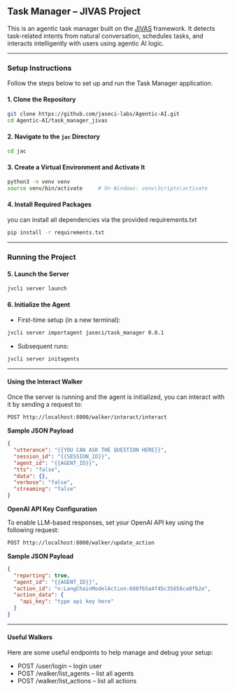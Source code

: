 ## Task Manager – JIVAS Project

This is an agentic task manager built on the [JIVAS](https://github.com/TrueSelph/jivas) framework. It detects task-related intents from natural conversation, schedules tasks, and interacts intelligently with users using agentic AI logic.

---

### Setup Instructions

Follow the steps below to set up and run the Task Manager application.

#### 1. Clone the Repository

```bash
git clone https://github.com/jaseci-labs/Agentic-AI.git
cd Agentic-AI/task_manager_jivas
```

#### 2. Navigate to the `jac` Directory

```bash
cd jac
```

#### 3. Create a Virtual Environment and Activate It

```bash
python3 -m venv venv
source venv/bin/activate     # On Windows: venv\Scripts\activate
```

#### 4. Install Required Packages

you can install all dependencies via the provided requirements.txt

```bash
pip install -r requirements.txt
```

---

### Running the Project

#### 5. Launch the Server

```bash
jvcli server launch
```

#### 6. Initialize the Agent

- First-time setup (in a new terminal):

```bash
jvcli server importagent jaseci/task_manager 0.0.1
```

- Subsequent runs:

```bash
jvcli server initagents
```

---

#### Using the Interact Walker

Once the server is running and the agent is initialized, you can interact with it by sending a request to:

```bash
POST http://localhost:8000/walker/interact/interact
```

**Sample JSON Payload**

```json
{
  "utterance": "{{YOU CAN ASK THE QUESTION HERE}}",
  "session_id": "{{SESSION_ID}}",
  "agent_id": "{{AGENT_ID}}",
  "tts": "false",
  "data": {},
  "verbose": "false",
  "streaming": "false"
}
```

**OpenAI API Key Configuration**

To enable LLM-based responses, set your OpenAI API key using the following request:

```bash
POST http://localhost:8000/walker/update_action
```

**Sample JSON Payload**

```json
{
  "reporting": true,
  "agent_id": "{{AGENT_ID}}",
  "action_id": "n:LangChainModelAction:688f65a4f45c35658ca0fb2e",
  "action_data": {
    "api_key": "type api key here"
  }
}
```

---


#### Useful Walkers

Here are some useful endpoints to help manage and debug your setup:

- POST /user/login – login user
- POST /walker/list_agents – list all agents
- POST /walker/list_actions – list all actions


